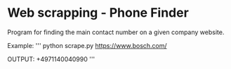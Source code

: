 # Web scrapping - Phone Finder

Program for finding the main contact number on a given company website.

Example:
'''
python scrape.py https://www.bosch.com/

OUTPUT: +4971140040990
'''
